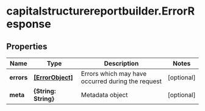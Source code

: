 # capitalstructurereportbuilder.ErrorResponse

## Properties

Name | Type | Description | Notes
------------ | ------------- | ------------- | -------------
**errors** | [**[ErrorObject]**](ErrorObject.md) | Errors which may have occurred during the request | [optional] 
**meta** | **{String: String}** | Metadata object | [optional] 


